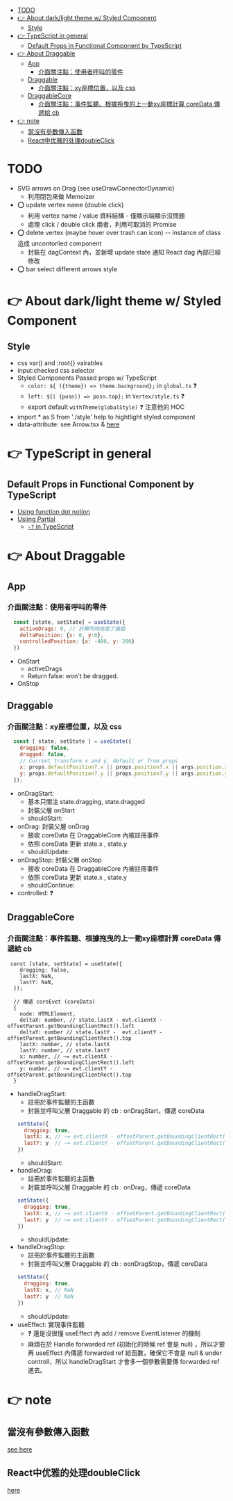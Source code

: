 - [TODO](#todo)
- [👉 About dark/light theme w/ Styled Component](#-about-darklight-theme-w-styled-component)
  - [Style](#style)
- [👉 TypeScript in general](#-typescript-in-general)
  - [Default Props in Functional Component by TypeScript](#default-props-in-functional-component-by-typescript)
- [👉 About Draggable](#-about-draggable)
  - [App](#app)
    - [介面關注點：使用者呼叫的零件](#介面關注點使用者呼叫的零件)
  - [Draggable](#draggable)
    - [介面關注點：xy座標位置，以及 css](#介面關注點xy座標位置以及-css)
  - [DraggableCore](#draggablecore)
    - [介面關注點：事件監聽、根據拖曳的上一動xy座標計算 coreData 傳遞給 cb](#介面關注點事件監聽根據拖曳的上一動xy座標計算-coredata-傳遞給-cb)
- [👉 note](#-note)
  - [當沒有參數傳入函數](#當沒有參數傳入函數)
  - [React中优雅的处理doubleClick](#react中优雅的处理doubleclick)

# TODO

- SVG arrows on Drag (see useDrawConnectorDynamic)
  - 利用閉包來做 Memoizer
- ⭕ update vertex name (double click)
  - 利用 vertex name / value 資料結構 - 僅顯示端顯示沒問題
  - 處理 click / double click 兩者，利用可取消的 Promise
- ⭕ delete vertex (maybe hover over trash can icon) -- instance of class 造成 uncontorlled component 
  - 封裝在 dagContext 內，並新增 update state 通知 React dag 內部已經修改
- ⭕ bar select different arrows style


# 👉 About dark/light theme w/ Styled Component

## Style

- css var() and :root{} vairables
- input:checked css selector
- Styled Components Passed props w/ TypeScript
  - `color: ${ ({theme}) => theme.background};` in `global.ts` ❓
  - `left: ${( {posn}) => posn.top};` in `Vertex/style.ts` ❓
  - export default `withTheme(globalStyle)` ❓ 注意他的 HOC
- import \* as S from './style' help to hightlight styled component
- data-attribute: see Arrow.tsx & [here](https://stackoverflow.com/a/44569018/16124226)

# 👉 TypeScript in general

## Default Props in Functional Component by TypeScript

- [Using function dot notion](https://react-typescript-cheatsheet.netlify.app/docs/basic/getting-started/default_props/)
- [Usiing Partial<Type>](https://dev.to/bytebodger/default-props-in-react-typescript-2o5o)
  - [`-?` in TypeScript](https://stackoverflow.com/a/52417260/16124226)


# 👉 About Draggable

## App
### 介面關注點：使用者呼叫的零件
```jsx
  const [state, setState] = useState({
    activeDrags: 0, // 計算同時拖曳了幾個
    deltaPosition: {x: 0, y:0},
    controlledPosition: {x: -400, y: 200}
  })
```
- OnStart
  - activeDrags
  - Return false: won't be dragged.
- OnStop

## Draggable
### 介面關注點：xy座標位置，以及 css
```jsx
  const [ state, setState ] = useState({
    dragging: false,
    dragged: false,
    // Current transform x and y, default or from props
    x: props.defaultPosition?.x || props.position?.x || args.position.x ,
    y: props.defaultPosition?.y || props.position?.y || args.position.y ,
  });
```
- onDragStart: 
  - 基本只關注 state.dragging, state.dragged
  - 封裝父層 onStart
  - shouldStart: 
- onDrag: 封裝父層 onDrag
  - 接收 coreData 在 DraggableCore 內被註冊事件
  - 依照 coreData 更新 state.x , state.y
  - shouldUpdate: 
- onDragStop: 封裝父層 onStop
  - 接收 coreData 在 DraggableCore 內被註冊事件
  - 依照 coreData 更新 state.x , state.y
  - shouldContinue: 
- controlled: ❓

## DraggableCore
### 介面關注點：事件監聽、根據拖曳的上一動xy座標計算 coreData 傳遞給 cb
```tsx
 const [state, setState] = useState({
    dragging: false,
    lastX: NaN,
    lastY: NaN,
  });

  // 傳遞 coreEvet (coreData)
  { 
    node: HTMLElement,
    deltaX: number, // state.lastX - evt.clientX - offsetParent.getBoundingClientRect().left
    deltaY: number // state.lastY -  evt.clientY - offsetParent.getBoundingClientRect().top
    lastX: number, // state.lastX
    lastY: number, // state.lastY
    x: number, // ~= evt.clientX - offsetParent.getBoundingClientRect().left
    y: number, // ~= evt.clientY - offsetParent.getBoundingClientRect().top
  }
```
- handleDragStart: 
  - 註冊於事件監聽的主函數
  - 封裝並呼叫父層 Draggable 的 cb : onDragStart，傳遞 coreData
  ```jsx
  setState({
    dragging: true, 
    lastX: x, // ~= evt.clientX - offsetParent.getBoundingClientRect().left
    lastY: y  // ~= evt.clientY - offsetParent.getBoundingClientRect().top
  })
  ```
  - shouldStart: 
- handleDrag: 
  - 註冊於事件監聽的主函數
  - 封裝並呼叫父層 Draggable 的 cb : onDrag，傳遞 coreData
  ```jsx
  setState({
    dragging: true, 
    lastX: x, // ~= evt.clientX - offsetParent.getBoundingClientRect().left
    lastY: y  // ~= evt.clientY - offsetParent.getBoundingClientRect().top
  })
  ```
  - shouldUpdate: 
- handleDragStop: 
  - 註冊於事件監聽的主函數
  - 封裝並呼叫父層 Draggable 的 cb : oonDragStop，傳遞 coreData
  ```jsx
  setState({
    dragging: true, 
    lastX: x, // NaN
    lastY: y  // NaN
  })
  ```
  - shouldUpdate: 
- useEffect: 實現事件監聽
  -  ❓ 還是沒很懂 useEffect 內 add / remove EventListener 的機制 
  -  麻煩在於 Handle forwarded ref (初始化的時候 ref 會是 null) ，所以才要再 useEffect 內傳遞 forwarded ref 給函數，確保它不會是 null & under controll，所以 handleDragStart 才會多一個參數需要傳 forwarded ref 進去。

# 👉 note
## 當沒有參數傳入函數
[see here](https://stackoverflow.com/questions/11107823/what-happens-if-i-dont-pass-a-parameter-in-a-javascript-function)

## React中优雅的处理doubleClick
[here](https://segmentfault.com/a/1190000020057512)